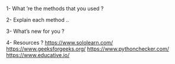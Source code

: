 1- What ’re the methods that you used ?




2- Explain each method ..



3- What’s new for you ?



4- Resources ? 
https://www.sololearn.com/
https://www.geeksforgeeks.org/
https://www.pythonchecker.com/
https://www.educative.io/
